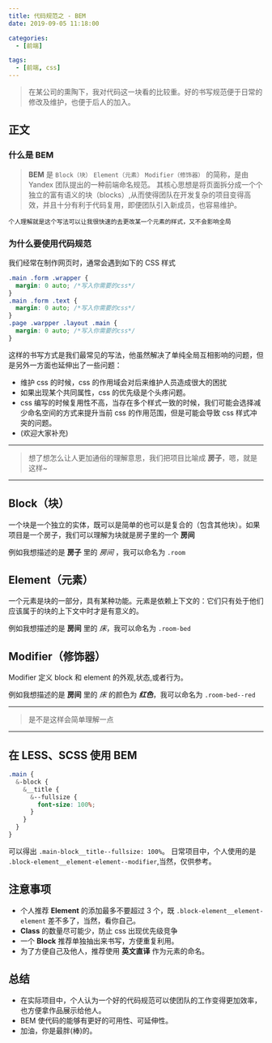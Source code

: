 ```yaml
---
title: 代码规范之 - BEM
date: 2019-09-05 11:18:00

categories:
  - [前端]

tags:
  - [前端, css]
---
```


> 在某公司的熏陶下，我对代码这一块看的比较重。好的书写规范便于日常的修改及维护，也便于后人的加入。

<!-- more -->

## 正文

### 什么是 BEM

> **BEM** 是 `Block（块）` `Element（元素）` `Modifier（修饰器）` 的简称，是由 Yandex 团队提出的一种前端命名规范。 其核心思想是将页面拆分成一个个独立的富有语义的块（blocks）,从而使得团队在开发复杂的项目变得高效，并且十分有利于代码复用，即便团队引入新成员，也容易维护。

`个人理解就是这个写法可以让我很快速的去更改某一个元素的样式，又不会影响全局`

### 为什么要使用代码规范

我们经常在制作网页时，通常会遇到如下的 CSS 样式

```css
.main .form .wrapper {
  margin: 0 auto; /*写入你需要的css*/
}
.main .form .text {
  margin: 0 auto; /*写入你需要的css*/
}
.page .warpper .layout .main {
  margin: 0 auto; /*写入你需要的css*/
}
```

这样的书写方式是我们最常见的写法，他虽然解决了单纯全局互相影响的问题，但是另外一方面也延伸出了一些问题：

- 维护 css 的时候，css 的作用域会对后来维护人员造成很大的困扰
- 如果出现某个共同属性，css 的优先级是个头疼问题。
- css 编写的时候复用性不高，当存在多个样式一致的时候，我们可能会选择减少命名空间的方式来提升当前 css 的作用范围，但是可能会导致 css 样式冲突的问题。
- (欢迎大家补充)

---

> 想了想怎么让人更加通俗的理解意思，我们把项目比喻成 **房子**，嗯，就是这样~

---

## Block（块）

一个块是一个独立的实体，既可以是简单的也可以是复合的（包含其他块）。如果项目是一个房子，我们可以理解为块就是房子里的一个 **房间**

例如我想描述的是 **房子** 里的 _房间_ ，我可以命名为
`.room`

## Element（元素）

一个元素是块的一部分，具有某种功能。元素是依赖上下文的：它们只有处于他们应该属于的块的上下文中时才是有意义的。

例如我想描述的是 **房间** 里的 _床_，我可以命名为
`.room-bed`

## Modifier（修饰器）

Modifier 定义 block 和 element 的外观,状态,或者行为。

例如我想描述的是 **房间** 里的 _床_ 的颜色为 **_红色_**，我可以命名为
`.room-bed--red`

---

> 是不是这样会简单理解一点

---

## 在 LESS、SCSS 使用 BEM

```scss
.main {
  &-block {
    &__title {
      &--fullsize {
        font-size: 100%;
      }
    }
  }
}
```

可以得出 `.main-block__title--fullsize: 100%`。
日常项目中，个人使用的是 `.block-element__element-element--modifier`,当然，仅供参考。

## 注意事项

- 个人推荐 **Element** 的添加最多不要超过 3 个，既 `.block-element__element-element` 差不多了，当然，看你自己。
- **Class** 的数量尽可能少，防止 css 出现优先级竞争
- 一个 **Block** 推荐单独抽出来书写，方便重复利用。
- 为了方便自己及他人，推荐使用 **英文直译** 作为元素的命名。

## 总结

- 在实际项目中，个人认为一个好的代码规范可以使团队的工作变得更加效率，也方便拿作品展示给他人。
- BEM 使代码的能够有更好的可用性、可延伸性。
- 加油，你是最胖(棒)的。
